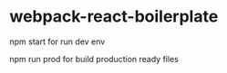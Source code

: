 # webpack-react-boilerplate

npm start for run dev env

 npm run prod for build production ready files
